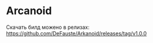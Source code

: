 # Arcanoid
 Скачать билд можено в релизах: https://github.com/DeFauste/Arkanoid/releases/tag/v1.0.0
